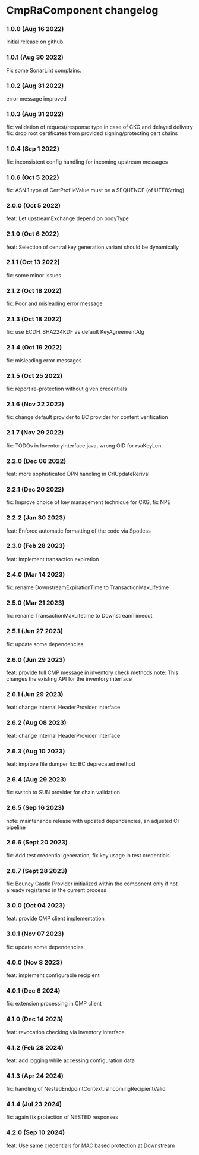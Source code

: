 # CmpRaComponent changelog

### 1.0.0 (Aug 16 2022)

Initial release on github.

### 1.0.1 (Aug 30 2022)

Fix some SonarLint complains.

### 1.0.2 (Aug 31 2022)

error message improved

### 1.0.3 (Aug 31 2022)

fix: validation of request/response type in case of CKG and delayed delivery
fix: drop root certificates from provided signing/protecting cert chains

### 1.0.4 (Sep 1 2022)

fix: inconsistent config handling for incoming upstream messages

### 1.0.6 (Oct 5 2022)

fix: ASN.1 type of CertProfileValue must be a SEQUENCE (of UTF8String)

### 2.0.0 (Oct 5 2022)

feat:  Let upstreamExchange depend on bodyType

### 2.1.0 (Oct 6 2022)

feat: Selection of central key generation variant should be dynamically

### 2.1.1 (Oct 13 2022)

fix: some minor issues

### 2.1.2 (Oct 18 2022)

fix: Poor and misleading error message

### 2.1.3 (Oct 18 2022)

fix: use ECDH_SHA224KDF as default KeyAgreementAlg

### 2.1.4 (Oct 19 2022)

fix: misleading error messages

### 2.1.5 (Oct 25 2022)

fix: report re-protection without given credentials

### 2.1.6 (Nov 22 2022)

fix: change default provider to BC provider for content verification

### 2.1.7 (Nov 29 2022)

fix: TODOs in InventoryInterface.java, wrong OID for rsaKeyLen

### 2.2.0 (Dec 06 2022)
feat: more sophisticated DPN handling in CrlUpdateRerival

### 2.2.1 (Dec 20 2022)

fix: Improve choice of key management technique for CKG, fix NPE

### 2.2.2 (Jan 30 2023)

feat: Enforce automatic formatting of the code via Spotless

### 2.3.0 (Feb 28 2023)
feat: implement transaction expiration

### 2.4.0 (Mar 14 2023)
fix: rename DownstreamExpirationTime to TransactionMaxLifetime

### 2.5.0 (Mar 21 2023)
fix: rename TransactionMaxLifetime to DownstreamTimeout

### 2.5.1 (Jun 27 2023)
fix: update some dependencies

### 2.6.0 (Jun 29 2023)
feat: provide full CMP message ín inventory check methods
note: This changes the existing API for the inventory interface

### 2.6.1 (Jun 29 2023)
feat: change internal HeaderProvider interface

### 2.6.2 (Aug 08 2023)
feat: change internal HeaderProvider interface

### 2.6.3 (Aug 10 2023)
feat: improve file dumper
fix: BC deprecated method

### 2.6.4 (Aug 29 2023)
fix: switch to SUN provider for chain validation

### 2.6.5 (Sep 16 2023)
note: maintenance release with updated dependencies, an adjusted CI pipeline

### 2.6.6 (Sept 20 2023)

fix: Add test credential generation, fix key usage in test credentials

### 2.6.7 (Sept 28 2023)

fix: Bouncy Castle Provider initialized within the component only if not already registered in the current process

### 3.0.0 (Oct 04 2023)

feat: provide CMP client implementation

### 3.0.1 (Nov 07 2023)

fix: update some dependencies

### 4.0.0 (Nov 8 2023)

feat: implement configurable recipient

### 4.0.1 (Dec 6 2024)

fix: extension processing in CMP client

### 4.1.0 (Dec 14 2023)

feat: revocation checking via inventory interface

### 4.1.2 (Feb 28 2024)

feat: add logging while accessing configuration data

### 4.1.3 (Apr 24 2024)

fix: handling of NestedEndpointContext.isIncomingRecipientValid

### 4.1.4 (Jul 23 2024)

fix: again fix protection of NESTED responses

### 4.2.0 (Sep 10 2024)

feat: Use same credentials for MAC based protection at Downstream

